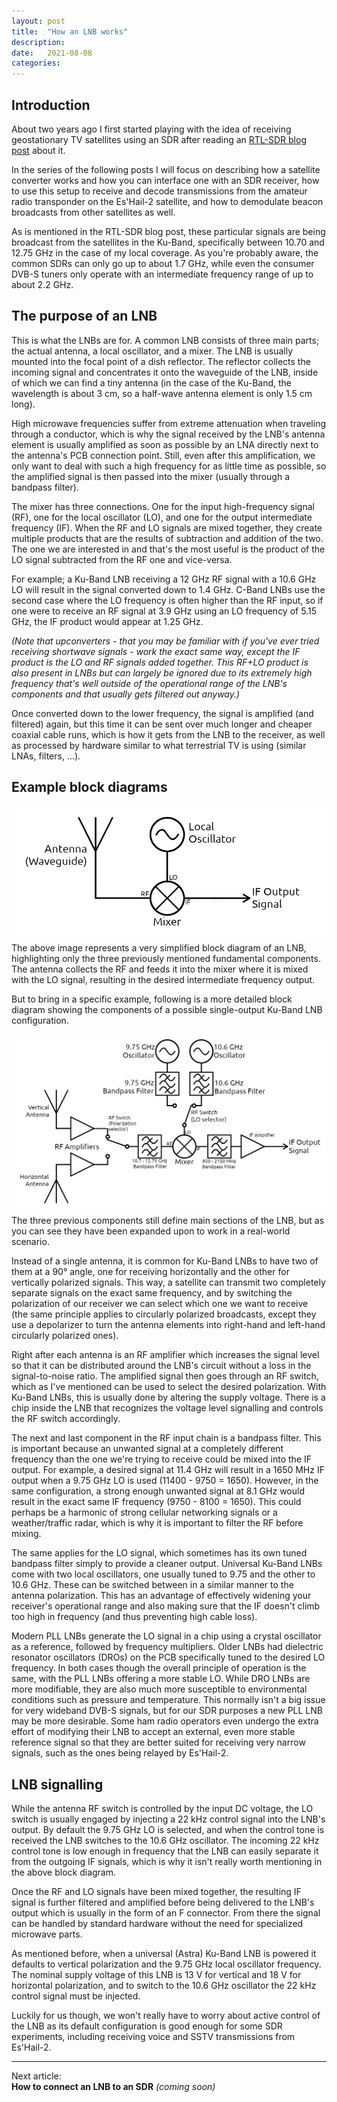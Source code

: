 ```yaml
---
layout: post
title:  "How an LNB works"
description:
date:   2021-08-08
categories: 
---
```

## Introduction

About two years ago I first started playing with the idea of receiving geostationary TV satellites using an SDR after reading an [RTL-SDR blog post](https://www.rtl-sdr.com/receiving-satellite-tv-beacons-rtl-sdr-lnb/) about it.  

In the series of the following posts I will focus on describing how a satellite converter works and how you can interface one with an SDR receiver, how to use this setup to receive and decode transmissions from the amateur radio transponder on the Es'Hail-2 satellite, and how to demodulate beacon broadcasts from other satellites as well.

As is mentioned in the RTL-SDR blog post, these particular signals are being broadcast from the satellites in the Ku-Band, specifically between 10.70 and 12.75 GHz in the case of my local coverage. As you're probably aware, the common SDRs can only go up to about 1.7 GHz, while even the consumer DVB-S tuners only operate with an intermediate frequency range of up to about 2.2 GHz.

## The purpose of an LNB

This is what the LNBs are for. A common LNB consists of three main parts; the actual antenna, a local oscillator, and a mixer. The LNB is usually mounted into the focal point of a dish reflector. The reflector collects the incoming signal and concentrates it onto the waveguide of the LNB, inside of which we can find a tiny antenna (in the case of the Ku-Band, the wavelength is about 3 cm, so a half-wave antenna element is only 1.5 cm long).

High microwave frequencies suffer from extreme attenuation when traveling through a conductor, which is why the signal received by the LNB's antenna element is usually amplified as soon as possible by an LNA directly next to the antenna's PCB connection point. Still, even after this amplification, we only want to deal with such a high frequency for as little time as possible, so the amplified signal is then passed into the mixer (usually through a bandpass filter).

The mixer has three connections. One for the input high-frequency signal (RF), one for the local oscillator (LO), and one for the output intermediate frequency (IF). When the RF and LO signals are mixed together, they create multiple products that are the results of subtraction and addition of the two. The one we are interested in and that's the most useful is the product of the LO signal subtracted from the RF one and vice-versa.

For example; a Ku-Band LNB receiving a 12 GHz RF signal with a 10.6 GHz LO will result in the signal converted down to 1.4 GHz. C-Band LNBs use the second case where the LO frequency is often higher than the RF input, so if one were to receive an RF signal at 3.9 GHz using an LO frequency of 5.15 GHz, the IF product would appear at 1.25 GHz.

*(Note that upconverters - that you may be familiar with if you've ever tried receiving shortwave signals - work the exact same way, except the IF product is the LO and RF signals added together. This RF+LO product is also present in LNBs but can largely be ignored due to its extremely high frequency that's well outside of the operational range of the LNB's components and that usually gets filtered out anyway.)*

Once converted down to the lower frequency, the signal is amplified (and filtered) again, but this time it can be sent over much longer and cheaper coaxial cable runs, which is how it gets from the LNB to the receiver, as well as processed by hardware similar to what terrestrial TV is using (similar LNAs, filters, ...).

## Example block diagrams

![Block diagram of a basic converter](https://raw.githubusercontent.com/sgcderek/sgcderek.github.io/main/images/3/lnb_simple.png)
The above image represents a very simplified block diagram of an LNB, highlighting only the three previously mentioned fundamental components. The antenna collects the RF and feeds it into the mixer where it is mixed with the LO signal, resulting in the desired intermediate frequency output.

But to bring in a specific example, following is a more detailed block diagram showing the components of a possible single-output Ku-Band LNB configuration.

![Example block diagram of a Ku-Band LNB](https://raw.githubusercontent.com/sgcderek/sgcderek.github.io/main/images/3/lnb_ku.png)
The three previous components still define main sections of the LNB, but as you can see they have been expanded upon to work in a real-world scenario.

Instead of a single antenna, it is common for Ku-Band LNBs to have two of them at a 90° angle, one for receiving horizontally and the other for vertically polarized signals. This way, a satellite can transmit two completely separate signals on the exact same frequency, and by switching the polarization of our receiver we can select which one we want to receive (the same principle applies to circularly polarized broadcasts, except they use a depolarizer to turn the antenna elements into right-hand and left-hand circularly polarized ones).

Right after each antenna is an RF amplifier which increases the signal level so that it can be distributed around the LNB's circuit without a loss in the signal-to-noise ratio. The amplified signal then goes through an RF switch, which as I've mentioned can be used to select the desired polarization. With Ku-Band LNBs, this is usually done by altering the supply voltage. There is a chip inside the LNB that recognizes the voltage level signalling and controls the RF switch accordingly.

The next and last component in the RF input chain is a bandpass filter. This is important because an unwanted signal at a completely different frequency than the one we're trying to receive could be mixed into the IF output. For example, a desired signal at 11.4 GHz will result in a 1650 MHz IF output when a 9.75 GHz LO is used (11400 - 9750 = 1650). However, in the same configuration, a strong enough unwanted signal at 8.1 GHz would result in the exact same IF frequency (9750 - 8100 = 1650). This could perhaps be a harmonic of strong cellular networking signals or a weather/traffic radar, which is why it is important to filter the RF before mixing.

The same applies for the LO signal, which sometimes has its own tuned bandpass filter simply to provide a cleaner output. Universal Ku-Band LNBs come with two local oscillators, one usually tuned to 9.75 and the other to 10.6 GHz. These can be switched between in a similar manner to the antenna polarization. This has an advantage of effectively widening your receiver's operational range and also making sure that the IF doesn't climb too high in frequency (and thus preventing high cable loss).

Modern PLL LNBs generate the LO signal in a chip using a crystal oscillator as a reference, followed by frequency multipliers. Older LNBs had dielectric resonator oscillators (DROs) on the PCB specifically tuned to the desired LO frequency. In both cases though the overall principle of operation is the same, with the PLL LNBs offering a more stable LO. While DRO LNBs are more modifiable, they are also much more susceptible to environmental conditions such as pressure and temperature. This normally isn't a big issue for very wideband DVB-S signals, but for our SDR purposes a new PLL LNB may be more desirable. Some ham radio operators even undergo the extra effort of modifying their LNB to accept an external, even more stable reference signal so that they are better suited for receiving very narrow signals, such as the ones being relayed by Es'Hail-2.

## LNB signalling

While the antenna RF switch is controlled by the input DC voltage, the LO switch is usually engaged by injecting a 22 kHz control signal into the LNB's output. By default the 9.75 GHz LO is selected, and when the control tone is received the LNB switches to the 10.6 GHz oscillator. The incoming 22 kHz control tone is low enough in frequency that the LNB can easily separate it from the outgoing IF signals, which is why it isn't really worth mentioning in the above block diagram.

Once the RF and LO signals have been mixed together, the resulting IF signal is further filtered and amplified before being delivered to the LNB's output which is usually in the form of an F connector. From there the signal can be handled by standard hardware without the need for specialized microwave parts.

As mentioned before, when a universal (Astra) Ku-Band LNB is powered it defaults to vertical polarization and the 9.75 GHz local oscillator frequency. The nominal supply voltage of this LNB is 13 V for vertical and 18 V for horizontal polarization, and to switch to the 10.6 GHz oscillator the 22 kHz control signal must be injected.

Luckily for us though, we won't really have to worry about active control of the LNB as its default configuration is good enough for some SDR experiments, including receiving voice and SSTV transmissions from Es'Hail-2.

___

Next article:  
**How to connect an LNB to an SDR** *(coming soon)*

